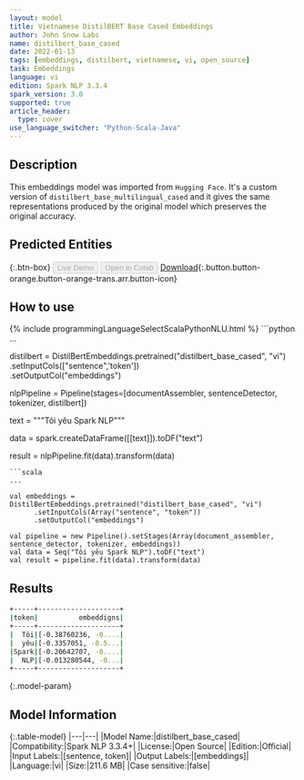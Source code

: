 ```yaml
---
layout: model
title: Vietnamese DistilBERT Base Cased Embeddings
author: John Snow Labs
name: distilbert_base_cased
date: 2022-01-13
tags: [embeddings, distilbert, vietnamese, vi, open_source]
task: Embeddings
language: vi
edition: Spark NLP 3.3.4
spark_version: 3.0
supported: true
article_header:
  type: cover
use_language_switcher: "Python-Scala-Java"
---
```


## Description

This embeddings model was imported from `Hugging Face`. It's a custom version of `distilbert_base_multilingual_cased` and it gives the same representations produced by the original model which preserves the original accuracy.

## Predicted Entities



{:.btn-box}
<button class="button button-orange" disabled>Live Demo</button>
<button class="button button-orange" disabled>Open in Colab</button>
[Download](https://s3.amazonaws.com/auxdata.johnsnowlabs.com/public/models/distilbert_base_cased_vi_3.3.4_3.0_1642064850307.zip){:.button.button-orange.button-orange-trans.arr.button-icon}

## How to use



<div class="tabs-box" markdown="1">
{% include programmingLanguageSelectScalaPythonNLU.html %}
```python
...

distilbert = DistilBertEmbeddings.pretrained("distilbert_base_cased", "vi")\
  .setInputCols(["sentence",'token'])\
  .setOutputCol("embeddings")

nlpPipeline = Pipeline(stages=[documentAssembler, sentenceDetector, tokenizer, distilbert])

text = """Tôi yêu Spark NLP"""

data = spark.createDataFrame([[text]]).toDF("text")

result = nlpPipeline.fit(data).transform(data)
```
```scala
...

val embeddings = DistilBertEmbeddings.pretrained("distilbert_base_cased", "vi")
      .setInputCols(Array("sentence", "token"))
      .setOutputCol("embeddings")

val pipeline = new Pipeline().setStages(Array(document_assembler, sentence_detector, tokenizer, embeddings))
val data = Seq("Tôi yêu Spark NLP").toDF("text")
val result = pipeline.fit(data).transform(data)
```
</div>

## Results

```bash
+-----+--------------------+
|token|          embeddigns|
+-----+--------------------+
|  Tôi|[-0.38760236, -0....|
|  yêu|[-0.3357051, -0.5...|
|Spark|[-0.20642707, -0....|
|  NLP|[-0.013280544, -0...|
+-----+--------------------+
```

{:.model-param}
## Model Information

{:.table-model}
|---|---|
|Model Name:|distilbert_base_cased|
|Compatibility:|Spark NLP 3.3.4+|
|License:|Open Source|
|Edition:|Official|
|Input Labels:|[sentence, token]|
|Output Labels:|[embeddings]|
|Language:|vi|
|Size:|211.6 MB|
|Case sensitive:|false|
